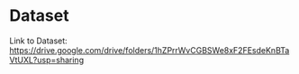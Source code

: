 # Dataset
Link to Dataset: https://drive.google.com/drive/folders/1hZPrrWvCGBSWe8xF2FEsdeKnBTaVtUXL?usp=sharing 